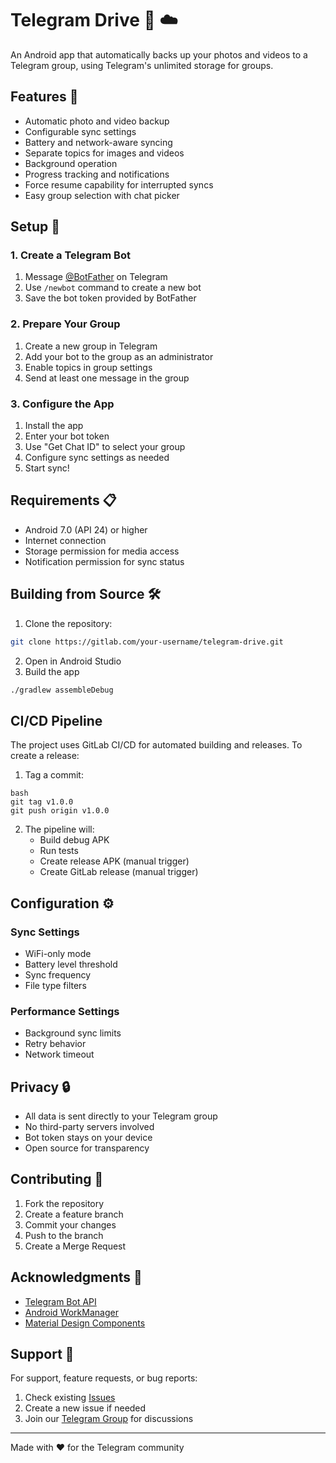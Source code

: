 # Telegram Drive 📱 ☁️

An Android app that automatically backs up your photos and videos to a Telegram group, using Telegram's unlimited storage for groups.

## Features 🌟

- Automatic photo and video backup
- Configurable sync settings
- Battery and network-aware syncing
- Separate topics for images and videos
- Background operation
- Progress tracking and notifications
- Force resume capability for interrupted syncs
- Easy group selection with chat picker

## Setup 🚀

### 1. Create a Telegram Bot
1. Message [@BotFather](https://t.me/botfather) on Telegram
2. Use `/newbot` command to create a new bot
3. Save the bot token provided by BotFather

### 2. Prepare Your Group
1. Create a new group in Telegram
2. Add your bot to the group as an administrator
3. Enable topics in group settings
4. Send at least one message in the group

### 3. Configure the App
1. Install the app
2. Enter your bot token
3. Use "Get Chat ID" to select your group
4. Configure sync settings as needed
5. Start sync!

## Requirements 📋

- Android 7.0 (API 24) or higher
- Internet connection
- Storage permission for media access
- Notification permission for sync status

## Building from Source 🛠️

1. Clone the repository:
```bash
git clone https://gitlab.com/your-username/telegram-drive.git
```
2. Open in Android Studio
3. Build the app
```bash
./gradlew assembleDebug
```

## CI/CD Pipeline

The project uses GitLab CI/CD for automated building and releases. To create a release:

1. Tag a commit:
```
bash
git tag v1.0.0
git push origin v1.0.0
```


2. The pipeline will:
   - Build debug APK
   - Run tests
   - Create release APK (manual trigger)
   - Create GitLab release (manual trigger)

## Configuration ⚙️

### Sync Settings
- WiFi-only mode
- Battery level threshold
- Sync frequency
- File type filters

### Performance Settings
- Background sync limits
- Retry behavior
- Network timeout

## Privacy 🔒

- All data is sent directly to your Telegram group
- No third-party servers involved
- Bot token stays on your device
- Open source for transparency

## Contributing 🤝

1. Fork the repository
2. Create a feature branch
3. Commit your changes
4. Push to the branch
5. Create a Merge Request

## Acknowledgments 👏

- [Telegram Bot API](https://core.telegram.org/bots/api)
- [Android WorkManager](https://developer.android.com/topic/libraries/architecture/workmanager)
- [Material Design Components](https://material.io/develop/android)

## Support 💬

For support, feature requests, or bug reports:
1. Check existing [Issues](../../issues)
2. Create a new issue if needed
3. Join our [Telegram Group](https://t.me/your_support_group) for discussions

---
Made with ❤️ for the Telegram community